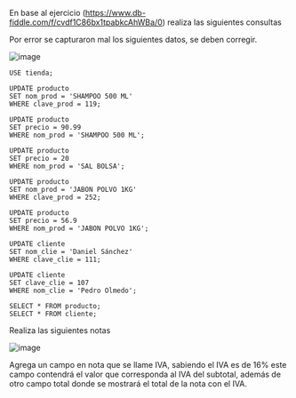 En base al ejercicio (https://www.db-fiddle.com/f/cvdf1C86bx1tpabkcAhWBa/0) realiza las siguientes consultas

Por error se capturaron mal los siguientes datos, se deben corregir.

![image](https://user-images.githubusercontent.com/91554777/171071745-a92dfd2f-2cf2-4bed-a081-8728f93fc005.png)


    USE tienda;

    UPDATE producto
    SET nom_prod = 'SHAMPOO 500 ML'
    WHERE clave_prod = 119;

    UPDATE producto
    SET precio = 90.99
    WHERE nom_prod = 'SHAMPOO 500 ML';

    UPDATE producto
    SET precio = 20
    WHERE nom_prod = 'SAL BOLSA';

    UPDATE producto
    SET nom_prod = 'JABON POLVO 1KG'
    WHERE clave_prod = 252;

    UPDATE producto
    SET precio = 56.9
    WHERE nom_prod = 'JABON POLVO 1KG';

    UPDATE cliente 
    SET nom_clie = 'Daniel Sánchez'
    WHERE clave_clie = 111;

    UPDATE cliente 
    SET clave_clie = 107
    WHERE nom_clie = 'Pedro Olmedo';

    SELECT * FROM producto;
    SELECT * FROM cliente;


Realiza las siguientes notas

![image](https://user-images.githubusercontent.com/91554777/171071841-ef5e3549-0235-4c77-846d-62aee10873cf.png)


Agrega un campo en nota que se llame IVA, sabiendo el IVA es de 16% este campo contendrá el valor que corresponda al IVA del subtotal, además de otro campo total donde se mostrará el total de la nota con el IVA.

